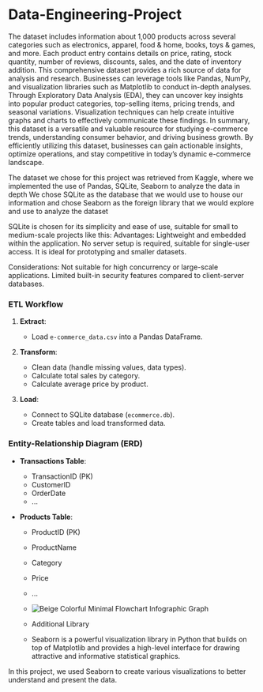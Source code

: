 # Data-Engineering-Project

The dataset includes information about 1,000 products across several categories such as electronics, apparel, food & home, books, toys & games, and more. Each product entry contains details on price, rating, stock quantity, number of reviews, discounts, sales, and the date of inventory addition. This comprehensive dataset provides a rich source of data for analysis and research.
Businesses can leverage tools like Pandas, NumPy, and visualization libraries such as Matplotlib to conduct in-depth analyses. Through Exploratory Data Analysis (EDA), they can uncover key insights into popular product categories, top-selling items, pricing trends, and seasonal variations. Visualization techniques can help create intuitive graphs and charts to effectively communicate these findings.
In summary, this dataset is a versatile and valuable resource for studying e-commerce trends, understanding consumer behavior, and driving business growth. By efficiently utilizing this dataset, businesses can gain actionable insights, optimize operations, and stay competitive in today’s dynamic e-commerce landscape.

The dataset we chose for this project was retrieved from Kaggle, where we implemented the use of Pandas, SQLite, Seaborn to analyze the data in depth
We chose SQLite as the database that we would use to house our information and chose Seaborn as the foreign library that we would explore and use to analyze the dataset

SQLite is chosen for its simplicity and ease of use, suitable for small to medium-scale projects like this:
Advantages:
Lightweight and embedded within the application.
No server setup is required, suitable for single-user access.
It is ideal for prototyping and smaller datasets.

Considerations:
Not suitable for high concurrency or large-scale applications.
Limited built-in security features compared to client-server databases.

### ETL Workflow

1. **Extract**:
   - Load `e-commerce_data.csv` into a Pandas DataFrame.

2. **Transform**:
   - Clean data (handle missing values, data types).
   - Calculate total sales by category.
   - Calculate average price by product.

3. **Load**:
   - Connect to SQLite database (`ecommerce.db`).
   - Create tables and load transformed data.

### Entity-Relationship Diagram (ERD)

- **Transactions Table**:
  - TransactionID (PK)
  - CustomerID
  - OrderDate
  - ...

- **Products Table**:
  - ProductID (PK)
  - ProductName
  - Category
  - Price
  - ...
 
  - ![Beige Colorful Minimal Flowchart Infographic Graph](https://github.com/infinadox/Data-Engineering-Project/assets/161780046/9c10918b-566c-4c82-9c6a-93ddf3a8f664)
 
  - Additional Library
  - Seaborn is a powerful visualization library in Python that builds on top of Matplotlib and provides a high-level interface for drawing attractive and informative statistical graphics. 

In this project, we used Seaborn to create various visualizations to better understand and present the data.
